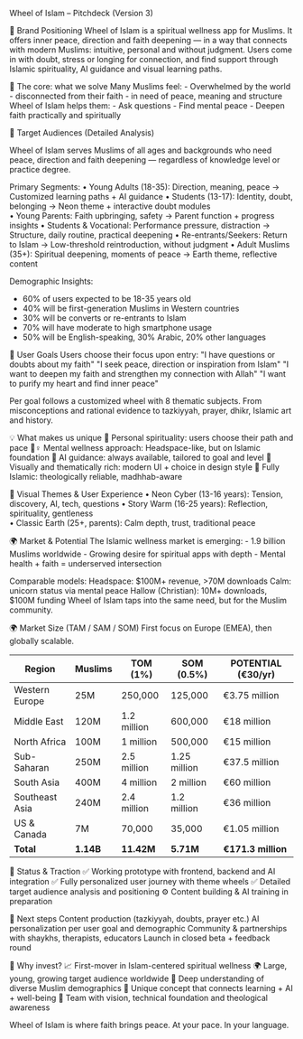 Wheel of Islam – Pitchdeck (Version 3)

🧭 Brand Positioning
Wheel of Islam is a spiritual wellness app for Muslims.
It offers inner peace, direction and faith deepening — in a way that connects with modern Muslims:
intuitive, personal and without judgment. Users come in with doubt, stress or longing for
connection, and find support through Islamic spirituality, AI guidance and visual learning paths.

🎯 The core: what we solve
Many Muslims feel: - Overwhelmed by the world - disconnected from their faith - in need of peace, meaning and structure
Wheel of Islam helps them: - Ask questions - Find mental peace - Deepen faith practically and spiritually

👥 Target Audiences (Detailed Analysis)

Wheel of Islam serves Muslims of all ages and backgrounds who need peace, direction and faith deepening — regardless of knowledge level or practice degree.

Primary Segments:
• Young Adults (18-35): Direction, meaning, peace → Customized learning paths + AI guidance
• Students (13-17): Identity, doubt, belonging → Neon theme + interactive doubt modules  
• Young Parents: Faith upbringing, safety → Parent function + progress insights
• Students & Vocational: Performance pressure, distraction → Structure, daily routine, practical deepening
• Re-entrants/Seekers: Return to Islam → Low-threshold reintroduction, without judgment
• Adult Muslims (35+): Spiritual deepening, moments of peace → Earth theme, reflective content

Demographic Insights:
- 60% of users expected to be 18-35 years old
- 40% will be first-generation Muslims in Western countries
- 30% will be converts or re-entrants to Islam
- 70% will have moderate to high smartphone usage
- 50% will be English-speaking, 30% Arabic, 20% other languages

🧠 User Goals
Users choose their focus upon entry:
"I have questions or doubts about my faith"
"I seek peace, direction or inspiration from Islam"
"I want to deepen my faith and strengthen my connection with Allah"
"I want to purify my heart and find inner peace"

Per goal follows a customized wheel with 8 thematic subjects. From misconceptions and
rational evidence to tazkiyyah, prayer, dhikr, Islamic art and history.

💡 What makes us unique
🔁 Personal spirituality: users choose their path and pace
🧘♀️ Mental wellness approach: Headspace-like, but on Islamic foundation
🤖 AI guidance: always available, tailored to goal and level
🎨 Visually and thematically rich: modern UI + choice in design style
🕌 Fully Islamic: theologically reliable, madhhab-aware

🎨 Visual Themes & User Experience
• Neon Cyber (13-16 years): Tension, discovery, AI, tech, questions
• Story Warm (16-25 years): Reflection, spirituality, gentleness  
• Classic Earth (25+, parents): Calm depth, trust, traditional peace

🌍 Market & Potential
The Islamic wellness market is emerging: - 1.9 billion Muslims worldwide - Growing desire for spiritual apps with depth - Mental health + faith = underserved intersection

Comparable models:
Headspace: $100M+ revenue, >70M downloads
Calm: unicorn status via mental peace
Hallow (Christian): 10M+ downloads, $100M funding
Wheel of Islam taps into the same need, but for the Muslim community.

🌍 Market Size (TAM / SAM / SOM)
First focus on Europe (EMEA), then globally scalable.

Region | Muslims | TOM (1%) | SOM (0.5%) | POTENTIAL (€30/yr)
-------|---------|-----------|-------------|-------------------
Western Europe | 25M | 250,000 | 125,000 | €3.75 million
Middle East | 120M | 1.2 million | 600,000 | €18 million
North Africa | 100M | 1 million | 500,000 | €15 million
Sub-Saharan | 250M | 2.5 million | 1.25 million | €37.5 million
South Asia | 400M | 4 million | 2 million | €60 million
Southeast Asia | 240M | 2.4 million | 1.2 million | €36 million
US & Canada | 7M | 70,000 | 35,000 | €1.05 million
**Total** | **1.14B** | **11.42M** | **5.71M** | **€171.3 million**

🧪 Status & Traction
✅ Working prototype with frontend, backend and AI integration
✅ Fully personalized user journey with theme wheels
✅ Detailed target audience analysis and positioning
⚙️ Content building & AI training in preparation

🚀 Next steps
Content production (tazkiyyah, doubts, prayer etc.)
AI personalization per user goal and demographic
Community & partnerships with shaykhs, therapists, educators
Launch in closed beta + feedback round

🤝 Why invest?
📈 First-mover in Islam-centered spiritual wellness
🌍 Large, young, growing target audience worldwide
👥 Deep understanding of diverse Muslim demographics
🧩 Unique concept that connects learning + AI + well-being
🔐 Team with vision, technical foundation and theological awareness

Wheel of Islam is where faith brings peace. At your pace. In your language. 